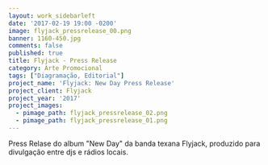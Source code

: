 ```yaml
---
layout: work_sidebarleft
date: '2017-02-19 19:00 -0200'
image: flyjack_pressrelease_00.png
banner: 1160-450.jpg
comments: false
published: true
title: Flyjack - Press Release
category: Arte Promocional
tags: ["Diagramação, Editorial"]
project_name: 'Flyjack: New Day Press Release'
project_client: Flyjack
project_year: '2017'
project_images:
  - pimage_path: flyjack_pressrelease_02.png
  - pimage_path: flyjack_pressrelease_01.png
---
```

Press Relase do album "New Day" da banda texana Flyjack, produzido para divulgação entre djs e rádios locais.
